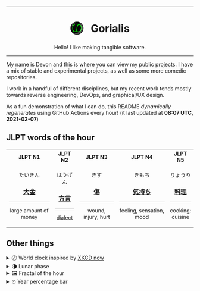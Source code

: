 ***

<h1 align="center">
<sub>
    <img src="readme/resources/avatar.png" height="36">
</sub>
&nbsp;
Gorialis
</h1>
<p align="center">
Hello! I like making tangible software.
</p>

***

My name is Devon and this is where you can view my public projects. I have a mix of stable and experimental projects, as well as some more comedic repositories.

I work in a handful of different disciplines, but my recent work tends mostly towards reverse engineering, DevOps, and graphical/UX design.

As a fun demonstration of what I can do, this README *dynamically regenerates* using GitHub Actions every hour! (it last updated at **08:07 UTC, 2021-02-07**)

<h2>JLPT words of the hour</h2>
<table>
    <tr>
        <th>JLPT N1</th>
        <th>JLPT N2</th>
        <th>JLPT N3</th>
        <th>JLPT N4</th>
        <th>JLPT N5</th>
    </tr>
    <tr>
        <td>
            <p align="center">たいきん</p>
            <h3 align="center"><b><a href="https://jisho.org/search/%E5%A4%A7%E9%87%91">大金</a></b></h3>
            <hr>
            <p align="center">large amount of money</p>
        </td>
        <td>
            <p align="center">ほうげん</p>
            <h3 align="center"><b><a href="https://jisho.org/search/%E6%96%B9%E8%A8%80">方言</a></b></h3>
            <hr>
            <p align="center">dialect</p>
        </td>
        <td>
            <p align="center">きず</p>
            <h3 align="center"><b><a href="https://jisho.org/search/%E5%82%B7">傷</a></b></h3>
            <hr>
            <p align="center">wound,<wbr> injury,<wbr> hurt</p>
        </td>
        <td>
            <p align="center">きもち</p>
            <h3 align="center"><b><a href="https://jisho.org/search/%E6%B0%97%E6%8C%81%E3%81%A1">気持ち</a></b></h3>
            <hr>
            <p align="center">feeling,<wbr> sensation,<wbr> mood</p>
        </td>
        <td>
            <p align="center">りょうり</p>
            <h3 align="center"><b><a href="https://jisho.org/search/%E6%96%99%E7%90%86">料理</a></b></h3>
            <hr>
            <p align="center">cooking;<br> cuisine</p>
        </td>
    </tr>
</table>

<h2>Other things</h2>
<details>
<summary>🕗  World clock inspired by <a href="https://xkcd.com/now">XKCD now</a></summary>

> <img src="generated/now.png" width="512">

</details>
<details>
<summary>🌘 Lunar phase</summary>

The moon is approximately 87.14% through its phase (Waning Crescent).

</details>
<details>
<summary>&#x1f5bc; Fractal of the hour</summary>

> <img src="generated/fractal.png" width="512">

</details>
<details>
<summary>&#x23f2; Year percentage bar</summary>
<pre><code>2021 [██▁▁▁▁▁▁▁▁▁▁▁▁▁▁▁▁▁▁] 10.23%</code></pre>
</details>
